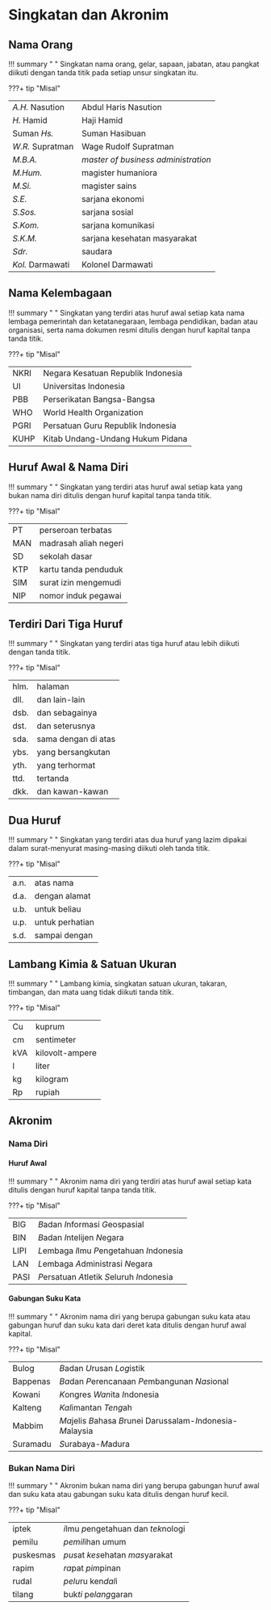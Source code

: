 # Singkatan dan Akronim


## Nama Orang

!!! summary " "
    Singkatan nama orang, gelar, sapaan, jabatan, atau pangkat diikuti dengan tanda titik pada setiap unsur singkatan itu.

???+ tip "Misal"
    <table>
      <tr>
        <td><em>A.H.</em> Nasution</td>
        <td>Abdul Haris Nasution</td>
      </tr>
      <tr>
        <td><em>H.</em> Hamid</td>
        <td>Haji Hamid</td>
      </tr>
      <tr>
        <td>Suman <em>Hs.</em></td>
        <td>Suman Hasibuan</td>
      </tr>
      <tr>
        <td><em>W.R.</em> Supratman</td>
        <td>Wage Rudolf Supratman</td>
      </tr>
      <tr>
        <td><em>M.B.A.</em></td>
        <td><em>master of business administration</em></td>
      </tr>
      <tr>
        <td><em>M.Hum.</em></td>
        <td>magister humaniora</td>
      </tr>
      <tr>
        <td><em>M.Si.</em></td>
        <td>magister sains</td>
      </tr>
      <tr>
        <td><em>S.E.</em></td>
        <td>sarjana ekonomi</td>
      </tr>
      <tr>
        <td><em>S.Sos.</em></td>
        <td>sarjana sosial</td>
      </tr>
      <tr>
        <td><em>S.Kom.</em></td>
        <td>sarjana komunikasi</td>
      </tr>
      <tr>
        <td><em>S.K.M.</em></td>
        <td>sarjana kesehatan masyarakat</td>
      </tr>
      <tr>
        <td><em>Sdr.</em></td>
        <td>saudara</td>
      </tr>
      <tr>
        <td><em>Kol.</em> Darmawati</td>
        <td>Kolonel Darmawati</td>
      </tr>
    </table>

## Nama Kelembagaan

!!! summary " "
    Singkatan yang terdiri atas huruf awal setiap kata nama lembaga pemerintah dan ketatanegaraan, lembaga pendidikan, badan atau organisasi, serta nama dokumen resmi ditulis dengan huruf kapital tanpa tanda titik.

???+ tip "Misal"
    <table>
      <tr>
        <td>NKRI</td>
        <td>Negara Kesatuan Republik Indonesia</td>
      </tr>
      <tr>
        <td>UI</td>
        <td>Universitas Indonesia</td>
      </tr>
      <tr>
        <td>PBB</td>
        <td>Perserikatan Bangsa-Bangsa</td>
      </tr>
      <tr>
        <td>WHO</td>
        <td>World Health Organization</td>
      </tr>
      <tr>
        <td>PGRI</td>
        <td>Persatuan Guru Republik Indonesia</td>
      </tr>
      <tr>
        <td>KUHP</td>
        <td>Kitab Undang-Undang Hukum Pidana</td>
      </tr>
    </table>

## Huruf Awal & Nama Diri

!!! summary " "
    Singkatan yang terdiri atas huruf awal setiap kata yang bukan nama diri ditulis dengan huruf kapital tanpa tanda titik.

???+ tip "Misal"
    <table>
      <tr>
        <td>PT</td>
        <td>perseroan terbatas</td>
      </tr>
      <tr>
        <td>MAN</td>
        <td>madrasah aliah negeri</td>
      </tr>
      <tr>
        <td>SD</td>
        <td>sekolah dasar</td>
      </tr>
      <tr>
        <td>KTP</td>
        <td>kartu tanda penduduk</td>
      </tr>
      <tr>
        <td>SIM</td>
        <td>surat izin mengemudi</td>
      </tr>
      <tr>
        <td>NIP</td>
        <td>nomor induk pegawai</td>
      </tr>
    </table>

## Terdiri Dari Tiga Huruf

!!! summary " "
    Singkatan yang terdiri atas tiga huruf atau lebih diikuti dengan tanda titik.

???+ tip "Misal"
    <table>
      <tr>
        <td>hlm.</td>
        <td>halaman</td>
      </tr>
      <tr>
        <td>dll.</td>
        <td>dan lain-lain</td>
      </tr>
      <tr>
        <td>dsb.</td>
        <td>dan sebagainya</td>
      </tr>
      <tr>
        <td>dst.</td>
        <td>dan seterusnya</td>
      </tr>
      <tr>
        <td>sda.</td>
        <td>sama dengan di atas</td>
      </tr>
      <tr>
        <td>ybs.</td>
        <td>yang bersangkutan</td>
      </tr>
      <tr>
        <td>yth.</td>
        <td>yang terhormat</td>
      </tr>
      <tr>
        <td>ttd.</td>
        <td>tertanda</td>
      </tr>
      <tr>
        <td>dkk.</td>
        <td>dan kawan-kawan</td>
      </tr>
    </table>

## Dua Huruf

!!! summary " "
    Singkatan yang terdiri atas dua huruf yang lazim dipakai dalam surat-menyurat masing-masing diikuti oleh tanda titik.

???+ tip "Misal"
    <table>
      <tr>
        <td>a.n.</td>
        <td>atas nama</td>
      </tr>
      <tr>
        <td>d.a.</td>
        <td>dengan alamat</td>
      </tr>
      <tr>
        <td>u.b.</td>
        <td>untuk beliau</td>
      </tr>
      <tr>
        <td>u.p.</td>
        <td>untuk perhatian</td>
      </tr>
      <tr>
        <td>s.d.</td>
        <td>sampai dengan</td>
      </tr>
    </table>

## Lambang Kimia & Satuan Ukuran

!!! summary " "
    Lambang kimia, singkatan satuan ukuran, takaran, timbangan, dan mata uang tidak diikuti tanda titik.

???+ tip "Misal"
    <table>
      <tr>
        <td>Cu</td>
        <td>kuprum</td>
      </tr>
      <tr>
        <td>cm</td>
        <td>sentimeter</td>
      </tr>
      <tr>
        <td>kVA</td>
        <td>kilovolt-ampere</td>
      </tr>
      <tr>
        <td>l</td>
        <td>liter</td>
      </tr>
      <tr>
        <td>kg</td>
        <td>kilogram</td>
      </tr>
      <tr>
        <td>Rp</td>
        <td>rupiah</td>
      </tr>
    </table>

## Akronim

### Nama Diri

#### Huruf Awal

!!! summary " "
    Akronim nama diri yang terdiri atas huruf awal setiap kata ditulis dengan huruf kapital tanpa tanda titik.

???+ tip "Misal"
    <table>
      <tr>
        <td>BIG</td>
        <td><em>B</em>adan <em>I</em>nformasi <em>G</em>eospasial</td>
      </tr>
      <tr>
        <td>BIN</td>
        <td><em>B</em>adan <em>I</em>ntelijen <em>N</em>egara</td>
      </tr>
      <tr>
        <td>LIPI</td>
        <td><em>L</em>embaga <em>I</em>lmu <em>P</em>engetahuan <em>I</em>ndonesia</td>
      </tr>
      <tr>
        <td>LAN</td>
        <td><em>L</em>embaga <em>A</em>dministrasi <em>N</em>egara</td>
      </tr>
      <tr>
        <td>PASI</td>
        <td><em>P</em>ersatuan <em>A</em>tletik <em>S</em>eluruh <em>I</em>ndonesia</td>
      </tr>
    </table>

#### Gabungan Suku Kata

!!! summary " "
    Akronim nama diri yang berupa gabungan suku kata atau gabungan huruf dan suku kata dari deret kata ditulis dengan huruf awal kapital.

???+ tip "Misal"
    <table>
      <tr>
        <td>Bulog</td>
        <td><em>B</em>adan <em>U</em>rusan <em>Log</em>istik</td>
      </tr>
      <tr>
        <td>Bappenas</td>
        <td><em>Ba</em>dan <em>P</em>erencanaan <em>Pe</em>mbangunan <em>Nas</em>ional</td>
      </tr>
      <tr>
        <td>Kowani</td>
        <td><em>K</em>ongres <em>Wan</em>ita <em>I</em>ndonesia</td>
      </tr>
      <tr>
        <td>Kalteng</td>
        <td><em>Kal</em>imantan <em>Teng</em>ah</td>
      </tr>
      <tr>
        <td>Mabbim</td>
        <td><em>Ma</em>jelis <em>B</em>ahasa <em>B</em>runei Darussalam-<em>I</em>ndonesia-<em>M</em>alaysia</td>
      </tr>
      <tr>
        <td>Suramadu</td>
        <td><em>S</em>urabaya-<em>M</em>adura</td>
      </tr>
    </table>


### Bukan Nama Diri

!!! summary " "
    Akronim bukan nama diri yang berupa gabungan huruf awal dan suku kata atau gabungan suku kata ditulis dengan huruf kecil.

???+ tip "Misal"
    <table>
      <tr>
        <td>iptek</td>
        <td><em>i</em>lmu <em>p</em>engetahuan dan <em>tek</em>nologi</td>
      </tr>
      <tr>
        <td>pemilu</td>
        <td><em>pemil</em>ihan <em>u</em>mum</td>
      </tr>
      <tr>
        <td>puskesmas</td>
        <td><em>pus</em>at <em>kes</em>ehatan <em>mas</em>yarakat</td>
      </tr>
      <tr>
        <td>rapim</td>
        <td><em>ra</em>pat <em>pim</em>pinan</td>
      </tr>
      <tr>
        <td>rudal</td>
        <td><em>pelu</em>ru ken<em>dal</em>i</td>
      </tr>
      <tr>
        <td>tilang</td>
        <td>buk<em>ti</em> pe<em>lang</em>garan</td>
      </tr>
    </table>


